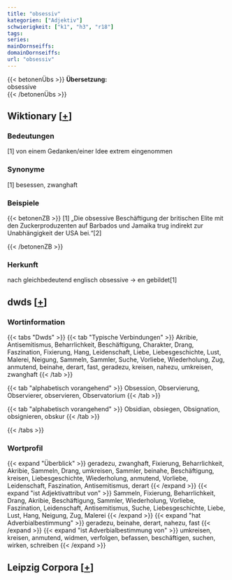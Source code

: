 ```yaml
---
title: "obsessiv"
kategorien: ["Adjektiv"]
schwierigkeit: ["k1", "h3", "r18"]
tags:
series:
mainDornseiffs:
domainDornseiffs:
url: "obsessiv"
---
```


{{< betonenÜbs >}}
**Übersetzung:**  
obsessive  
{{< /betonenÜbs >}}

## Wiktionary [[+](https://de.wiktionary.org/wiki/obsessiv)]

### Bedeutungen
[1] von einem Gedanken/einer Idee extrem eingenommen  

### Synonyme
[1] besessen, zwanghaft  

### Beispiele
{{< betonenZB >}}
[1] „Die obsessive Beschäftigung der britischen Elite mit den Zuckerproduzenten auf Barbados und Jamaika trug indirekt zur Unabhängigkeit der USA bei.“[2]  

{{< /betonenZB >}}
### Herkunft
nach gleichbedeutend englisch obsessive → en gebildet[1]  



## dwds [[+](https://www.dwds.de/wb/obsessiv)]

### Wortinformation
{{< tabs "Dwds" >}}
{{< tab "Typische Verbindungen" >}}
Akribie, Antisemitismus, Beharrlichkeit, Beschäftigung, Charakter, Drang, Faszination, Fixierung, Hang, Leidenschaft, Liebe, Liebesgeschichte, Lust, Malerei, Neigung, Sammeln, Sammler, Suche, Vorliebe, Wiederholung, Zug, anmutend, beinahe, derart, fast, geradezu, kreisen, nahezu, umkreisen, zwanghaft
{{< /tab >}}

{{< tab "alphabetisch vorangehend" >}}
Obsession, Observierung, Observierer, observieren, Observatorium
{{< /tab >}}

{{< tab "alphabetisch vorangehend" >}}
Obsidian, obsiegen, Obsignation, obsignieren, obskur
{{< /tab >}}

{{< /tabs >}}

### Wortprofil
{{< expand "Überblick" >}} geradezu, zwanghaft, Fixierung, Beharrlichkeit, Akribie, Sammeln, Drang, umkreisen, Sammler, beinahe, Beschäftigung, kreisen, Liebesgeschichte, Wiederholung, anmutend, Vorliebe, Leidenschaft, Faszination, Antisemitismus, derart {{< /expand >}}
{{< expand "ist Adjektivattribut von" >}} Sammeln, Fixierung, Beharrlichkeit, Drang, Akribie, Beschäftigung, Sammler, Wiederholung, Vorliebe, Faszination, Leidenschaft, Antisemitismus, Suche, Liebesgeschichte, Liebe, Lust, Hang, Neigung, Zug, Malerei {{< /expand >}}
{{< expand "hat Adverbialbestimmung" >}} geradezu, beinahe, derart, nahezu, fast {{< /expand >}}
{{< expand "ist Adverbialbestimmung von" >}} umkreisen, kreisen, anmutend, widmen, verfolgen, befassen, beschäftigen, suchen, wirken, schreiben {{< /expand >}}

## Leipzig Corpora [[+](https://corpora.uni-leipzig.de/en/res?word=obsessiv&corpusId=deu_newscrawl-public_2018)]

